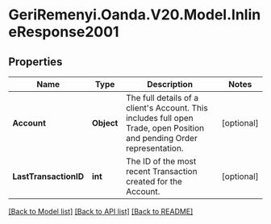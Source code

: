 # GeriRemenyi.Oanda.V20.Model.InlineResponse2001
## Properties

Name | Type | Description | Notes
------------ | ------------- | ------------- | -------------
**Account** | **Object** | The full details of a client&#39;s Account. This includes full open Trade, open Position and pending Order representation. | [optional] 
**LastTransactionID** | **int** | The ID of the most recent Transaction created for the Account. | [optional] 

[[Back to Model list]](../README.md#documentation-for-models) [[Back to API list]](../README.md#documentation-for-api-endpoints) [[Back to README]](../README.md)

